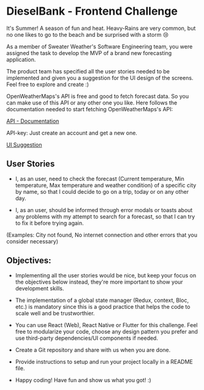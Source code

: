 # DieselBank - Frontend Challenge

It's Summer!  A season of fun and heat. Heavy-Rains are very common, but no one likes to go to the beach and be surprised with a storm 😢

As a member of Sweater Weather's Software Engineering team, you were assigned the task to develop the MVP of a brand new forecasting application.

The product team has specified all the user stories needed to be implemented and given you a suggestion for the UI design of the screens. Feel free to explore and create :)

OpenWeatherMaps's API is free and good to fetch forecast data. So you can make use of this API or any other one you like. Here follows the documentation needed to start fetching OpenWeatherMaps's API:

[API - Documentation](https://openweathermap.org/api)

API-key: Just create an account and get a new one.

[UI Suggestion](https://www.figma.com/file/Xmwail0aZjRbZfr5XoFMki/Desafio-Front-End?node-id=0%3A1)

## User Stories
- I, as an user, need to check the forecast (Current temperature, Min temperature, Max temperature and weather condition) of a specific city by name, so that I could decide to go on a trip, today or on any other day.

- I, as an user, should be informed through error modals or toasts about any problems with my attempt to search for a forecast, so that I can try to fix it before trying again. 

(Examples: City not found, No internet connection and other errors that you consider necessary)

## Objectives:
- Implementing all the user stories would be nice, but keep your focus on the objectives below instead, they're more important to show your development skills.

- The implementation of a global state manager (Redux, context, Bloc, etc.) is mandatory since this is a good practice that helps the code to scale well and be trustworthier.

- You can use React (Web), React Native or Flutter for this challenge. Feel free to modularize your code, choose any design pattern you prefer and use third-party dependencies/UI components if needed.

- Create a Git repository and share with us when you are done.

- Provide instructions to setup and run your project locally in a README file.

- Happy coding! Have fun and show us what you got! :)

